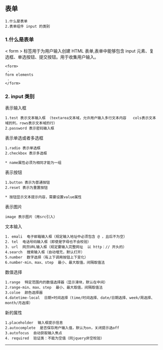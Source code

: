 ## 表单


```
1.什么是表单
2.表单组件 input 的类别
```

### 1.什么是表单

< form > 标签用于为用户输入创建 HTML 表单,表单中能够包含 input 元素、复选框、单选按钮、提交按钮。用于收集用户输入。


```
<form>
 .
form elements
 .
</form>
```

### 2. input 类别

表示输入框

```
1.test 表示文本输入框 （textarea文本域，允许用户输入多行文本内容   cols表示文本域的列，rows表示文本域的行）
2.password 表示密码输入框
```
表示单选或者多选框

```
1.radio 表示单选框
2.checkbox 表示多选框

* name属性必须为相同才能为一组
```
表示按钮

```
1.button 表示为普通按钮
2.reset 表示为重置按钮

* 按钮显示文本提示内容，需要设置value属性

```

表示图片

```
image 表示图片（用src引入）
```
文本输入

```
1. emali  电子邮箱输入框（规定输入地址中必须包含 @ ，且后不为空）
2. tel  电话号码输入框（即使是字母也不会校验）
3. url  网页URL输入框（规定要输入完整网址  以 http：// 开头的）
4.search  搜索输入框（自动增充，默认打开）
5.number  数字选择（有上下调用按钮上下变化）
6.number-min、max、step  最小、最大取值，间隔取值法
```
数值选择

```
1.range  特定范围内的数值选择器（显示滑块，默认在中间）
2.range-min、max、step  最小、最大取值，间隔取值法
3.coloe  颜色选择器
4.datetime-local  日期+时间选择（time/时间选择、date/日期选择、week/周选择、month/月选择）
```
新的属性

```
1.placeholder  输入框提示信息
2.autocomplete  是否保存用户输入值，默认为on，关闭提示选off
3.autofocus  自动获取输入焦点
4. required  验证类：不能为空值（同jquery非空校验）
```

---